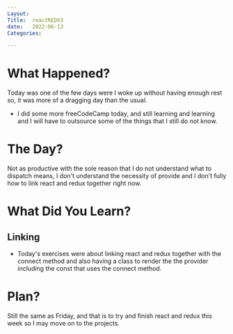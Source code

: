 ```yaml
---
Layout:
Title:  reactREDX3
date:   2022-06-13
Categories:

---
```


# What Happened?
Today was one of the few days were I woke up without having enough rest so, it was more of a dragging day than the usual. 
- I did some more freeCodeCamp today, and still learning and learning and I will have to outsource some of the things that I still do not know.

# The Day?
Not as productive with the sole reason that I do not understand what to dispatch means, I don't understand the necessity of provide and I don't fully how to link react and redux together right now.

# What Did You Learn?
## Linking
- Today's exercises were about linking react and redux together with the connect method and also having a class to render the the provider including the const that uses the connect method.

# Plan?
Still the same as Friday, and that is to try and finish react and redux this week so I may move on to the projects.